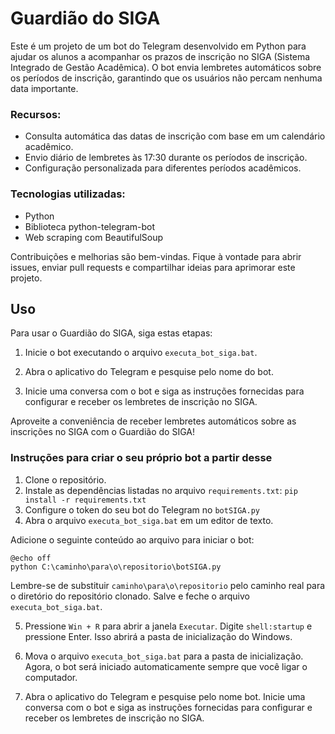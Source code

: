 # Guardião do SIGA

Este é um projeto de um bot do Telegram desenvolvido em Python para ajudar os alunos a acompanhar os prazos de inscrição no SIGA (Sistema Integrado de Gestão Acadêmica). O bot envia lembretes automáticos sobre os períodos de inscrição, garantindo que os usuários não percam nenhuma data importante.

### Recursos:
- Consulta automática das datas de inscrição com base em um calendário acadêmico.
- Envio diário de lembretes às 17:30 durante os períodos de inscrição.
- Configuração personalizada para diferentes períodos acadêmicos.

### Tecnologias utilizadas:
- Python
- Biblioteca python-telegram-bot
- Web scraping com BeautifulSoup

Contribuições e melhorias são bem-vindas. Fique à vontade para abrir issues, enviar pull requests e compartilhar ideias para aprimorar este projeto.

## Uso

Para usar o Guardião do SIGA, siga estas etapas:

1. Inicie o bot executando o arquivo `executa_bot_siga.bat`.

2. Abra o aplicativo do Telegram e pesquise pelo nome do bot.

3. Inicie uma conversa com o bot e siga as instruções fornecidas para configurar e receber os lembretes de inscrição no SIGA.

Aproveite a conveniência de receber lembretes automáticos sobre as inscrições no SIGA com o Guardião do SIGA!

### Instruções para criar o seu próprio bot a partir desse
1. Clone o repositório.
2. Instale as dependências listadas no arquivo `requirements.txt`: `pip install -r requirements.txt`
3. Configure o token do seu bot do Telegram no `botSIGA.py`
4. Abra o arquivo `executa_bot_siga.bat` em um editor de texto.

Adicione o seguinte conteúdo ao arquivo para iniciar o bot:
```
@echo off
python C:\caminho\para\o\repositorio\botSIGA.py
```
Lembre-se de substituir `caminho\para\o\repositorio` pelo caminho real para o diretório do repositório clonado.
Salve e feche o arquivo `executa_bot_siga.bat`.

5. Pressione `Win + R` para abrir a janela `Executar`. Digite `shell:startup` e pressione Enter. Isso abrirá a pasta de inicialização do Windows.

6. Mova o arquivo `executa_bot_siga.bat` para a pasta de inicialização. Agora, o bot será iniciado automaticamente sempre que você ligar o computador.

7. Abra o aplicativo do Telegram e pesquise pelo nome bot. Inicie uma conversa com o bot e siga as instruções fornecidas para configurar e receber os lembretes de inscrição no SIGA.

